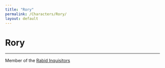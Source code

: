 ```yaml
---
title: "Rory"
permalink: /Characters/Rory/
layout: default
---
```

# Rory
---
Member of the [Rabid Inquisitors](_Characters/WolfmanWarlock/RabidInquisitors.md)
